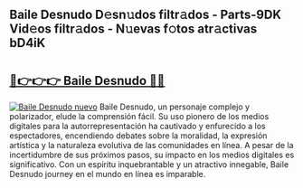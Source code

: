## Baile Desnudo D𝚎sn𝚞dos filtr𝚊dos - Parts-9DK Vid𝚎os filtr𝚊dos - N𝚞evas f𝚘tos atr𝚊ctivas bD4iK

# <h2><a href="http://mb6aqar.tromn.icu/?c=Baile+Desnudo">🔗👉👉👉 Baile Desnudo 🔗🔗</a></h2>

[![Baile Desnudo nuevo](https://i.imgur.com/pEAQMta.gif)](http://mb6aqar.tromn.icu/?c=Baile+Desnudo)
Baile Desnudo, un personaje complejo y polarizador, elude la comprensión fácil. Su uso pionero de los medios digitales para la autorrepresentación ha cautivado y enfurecido a los espectadores, encendiendo debates sobre la moralidad, la expresión artística y la naturaleza evolutiva de las comunidades en línea. A pesar de la incertidumbre de sus próximos pasos, su impacto en los medios digitales es significativo. Con un espíritu inquebrantable y un atractivo innegable, Baile Desnudo journey en el mundo en línea es imparable.
